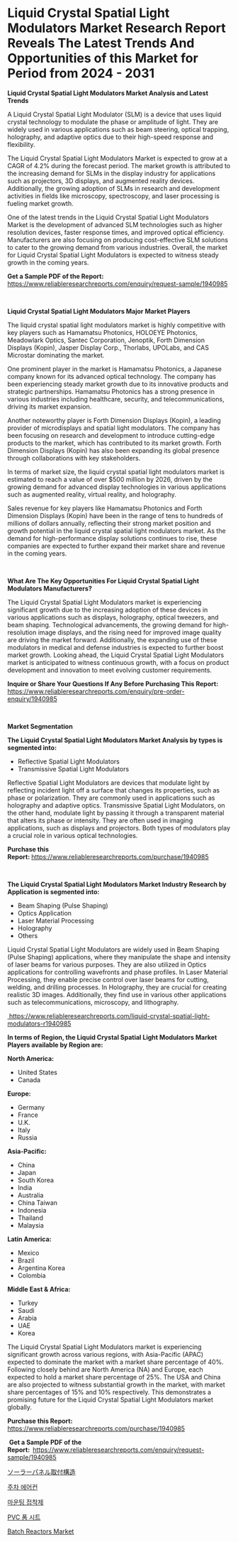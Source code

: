 <p><h1>Liquid Crystal Spatial Light Modulators Market Research Report Reveals The Latest Trends And Opportunities of this Market for Period from 2024 - 2031</h1></p><p><strong>Liquid Crystal Spatial Light Modulators Market Analysis and Latest Trends</strong></p>
<p><p>A Liquid Crystal Spatial Light Modulator (SLM) is a device that uses liquid crystal technology to modulate the phase or amplitude of light. They are widely used in various applications such as beam steering, optical trapping, holography, and adaptive optics due to their high-speed response and flexibility.</p><p>The Liquid Crystal Spatial Light Modulators Market is expected to grow at a CAGR of 4.2% during the forecast period. The market growth is attributed to the increasing demand for SLMs in the display industry for applications such as projectors, 3D displays, and augmented reality devices. Additionally, the growing adoption of SLMs in research and development activities in fields like microscopy, spectroscopy, and laser processing is fueling market growth.</p><p>One of the latest trends in the Liquid Crystal Spatial Light Modulators Market is the development of advanced SLM technologies such as higher resolution devices, faster response times, and improved optical efficiency. Manufacturers are also focusing on producing cost-effective SLM solutions to cater to the growing demand from various industries. Overall, the market for Liquid Crystal Spatial Light Modulators is expected to witness steady growth in the coming years.</p></p>
<p><strong>Get a Sample PDF of the Report:&nbsp;</strong> <a href="https://www.reliableresearchreports.com/enquiry/request-sample/1940985">https://www.reliableresearchreports.com/enquiry/request-sample/1940985</a></p>
<p>&nbsp;</p>
<p><strong>Liquid Crystal Spatial Light Modulators Major Market Players</strong></p>
<p><p>The liquid crystal spatial light modulators market is highly competitive with key players such as Hamamatsu Photonics, HOLOEYE Photonics, Meadowlark Optics, Santec Corporation, Jenoptik, Forth Dimension Displays (Kopin), Jasper Display Corp., Thorlabs, UPOLabs, and CAS Microstar dominating the market.</p><p>One prominent player in the market is Hamamatsu Photonics, a Japanese company known for its advanced optical technology. The company has been experiencing steady market growth due to its innovative products and strategic partnerships. Hamamatsu Photonics has a strong presence in various industries including healthcare, security, and telecommunications, driving its market expansion.</p><p>Another noteworthy player is Forth Dimension Displays (Kopin), a leading provider of microdisplays and spatial light modulators. The company has been focusing on research and development to introduce cutting-edge products to the market, which has contributed to its market growth. Forth Dimension Displays (Kopin) has also been expanding its global presence through collaborations with key stakeholders.</p><p>In terms of market size, the liquid crystal spatial light modulators market is estimated to reach a value of over $500 million by 2026, driven by the growing demand for advanced display technologies in various applications such as augmented reality, virtual reality, and holography.</p><p>Sales revenue for key players like Hamamatsu Photonics and Forth Dimension Displays (Kopin) have been in the range of tens to hundreds of millions of dollars annually, reflecting their strong market position and growth potential in the liquid crystal spatial light modulators market. As the demand for high-performance display solutions continues to rise, these companies are expected to further expand their market share and revenue in the coming years.</p></p>
<p>&nbsp;</p>
<p><strong>What Are The Key Opportunities For Liquid Crystal Spatial Light Modulators Manufacturers?</strong></p>
<p><p>The Liquid Crystal Spatial Light Modulators market is experiencing significant growth due to the increasing adoption of these devices in various applications such as displays, holography, optical tweezers, and beam shaping. Technological advancements, the growing demand for high-resolution image displays, and the rising need for improved image quality are driving the market forward. Additionally, the expanding use of these modulators in medical and defense industries is expected to further boost market growth. Looking ahead, the Liquid Crystal Spatial Light Modulators market is anticipated to witness continuous growth, with a focus on product development and innovation to meet evolving customer requirements.</p></p>
<p><strong>Inquire or Share Your Questions If Any Before Purchasing This Report:</strong> <a href="https://www.reliableresearchreports.com/enquiry/pre-order-enquiry/1940985">https://www.reliableresearchreports.com/enquiry/pre-order-enquiry/1940985</a></p>
<p>&nbsp;</p>
<p><strong>Market Segmentation</strong></p>
<p><strong>The Liquid Crystal Spatial Light Modulators Market Analysis by types is segmented into:</strong></p>
<p><ul><li>Reflective Spatial Light Modulators</li><li>Transmissive Spatial Light Modulators</li></ul></p>
<p><p>Reflective Spatial Light Modulators are devices that modulate light by reflecting incident light off a surface that changes its properties, such as phase or polarization. They are commonly used in applications such as holography and adaptive optics. Transmissive Spatial Light Modulators, on the other hand, modulate light by passing it through a transparent material that alters its phase or intensity. They are often used in imaging applications, such as displays and projectors. Both types of modulators play a crucial role in various optical technologies.</p></p>
<p><strong>Purchase this Report:&nbsp;</strong><a href="https://www.reliableresearchreports.com/purchase/1940985">https://www.reliableresearchreports.com/purchase/1940985</a></p>
<p>&nbsp;</p>
<p><strong>The Liquid Crystal Spatial Light Modulators Market Industry Research by Application is segmented into:</strong></p>
<p><ul><li>Beam Shaping (Pulse Shaping)</li><li>Optics Application</li><li>Laser Material Processing</li><li>Holography</li><li>Others</li></ul></p>
<p><p>Liquid Crystal Spatial Light Modulators are widely used in Beam Shaping (Pulse Shaping) applications, where they manipulate the shape and intensity of laser beams for various purposes. They are also utilized in Optics applications for controlling wavefronts and phase profiles. In Laser Material Processing, they enable precise control over laser beams for cutting, welding, and drilling processes. In Holography, they are crucial for creating realistic 3D images. Additionally, they find use in various other applications such as telecommunications, microscopy, and lithography.</p></p>
<p><a href="https://www.reliableresearchreports.com/liquid-crystal-spatial-light-modulators-r1940985">&nbsp;https://www.reliableresearchreports.com/liquid-crystal-spatial-light-modulators-r1940985</a></p>
<p><strong>In terms of Region, the Liquid Crystal Spatial Light Modulators Market Players available by Region are:</strong></p>
<p>
    <p> <strong> North America: </strong>
        <ul>
            <li>United States</li>
            <li>Canada</li>
        </ul>
        </p> 
    <p> <strong> Europe: </strong>
        <ul>
            <li>Germany</li>
            <li>France</li>
            <li>U.K.</li>
            <li>Italy</li>
            <li>Russia</li>
        </ul>
        </p> 
    <p> <strong> Asia-Pacific: </strong>
        <ul>
            <li>China</li>
            <li>Japan</li>
            <li>South Korea</li>
            <li>India</li>
            <li>Australia</li>
            <li>China Taiwan</li>
            <li>Indonesia</li>
            <li>Thailand</li>
            <li>Malaysia</li>
        </ul>
        </p> 
    <p> <strong> Latin America: </strong>
        <ul>
            <li>Mexico</li>
            <li>Brazil</li>
            <li>Argentina Korea</li>
            <li>Colombia</li>
        </ul>
        </p> 
    <p> <strong> Middle East & Africa: </strong>
        <ul>
            <li>Turkey</li>
            <li>Saudi</li>
            <li>Arabia</li>
            <li>UAE</li>
            <li>Korea</li>
        </ul>
    </p>
    </p>
<p><p>The Liquid Crystal Spatial Light Modulators market is experiencing significant growth across various regions, with Asia-Pacific (APAC) expected to dominate the market with a market share percentage of 40%. Following closely behind are North America (NA) and Europe, each expected to hold a market share percentage of 25%. The USA and China are also projected to witness substantial growth in the market, with market share percentages of 15% and 10% respectively. This demonstrates a promising future for the Liquid Crystal Spatial Light Modulators market globally.</p></p>
<p><strong>Purchase this Report: </strong><a href="https://www.reliableresearchreports.com/purchase/1940985">https://www.reliableresearchreports.com/purchase/1940985</a></p>
<p>&nbsp;<strong>Get a Sample PDF of the Report:&nbsp;&nbsp;</strong><a href="https://www.reliableresearchreports.com/enquiry/request-sample/1940985">https://www.reliableresearchreports.com/enquiry/request-sample/1940985</a></p>
<p><strong></strong></p>
<p><p><a href="https://medium.com/@joanne.scott9078/%E5%A4%AA%E9%99%BD%E5%85%89%E3%83%91%E3%83%8D%E3%83%AB%E5%8F%96%E3%82%8A%E4%BB%98%E3%81%91%E6%A7%8B%E9%80%A0%E3%81%AE%E5%B8%82%E5%A0%B4%E8%AA%BF%E6%9F%BB%E3%83%AC%E3%83%9D%E3%83%BC%E3%83%88-%E3%81%9D%E3%81%AE%E6%AD%B4%E5%8F%B2%E3%81%8A%E3%82%88%E3%81%B32024%E5%B9%B4%E3%81%8B%E3%82%892031%E5%B9%B4%E3%81%BE%E3%81%A7%E3%81%AE%E4%BA%88%E6%B8%AC-5e22afae1694">ソーラーパネル取付構造</a></p><p><a href="https://github.com/Skyleitney456456/Market-Research-Report-List-1/blob/main/194755426096.md">주차 에어컨</a></p><p><a href="https://github.com/vs10l4sfg5c/Market-Research-Report-List-1/blob/main/105005526095.md">마운팅 접착제</a></p><p><a href="https://medium.com/@jewelmohr02/pvc-%ED%8F%BC-%EC%8B%9C%ED%8A%B8-%EC%8B%9C%EC%9E%A5-%EB%8F%99%ED%96%A5-%EB%B0%8F-%EC%8B%9C%EC%9E%A5-%EB%B6%84%EC%84%9D%EC%9D%80-2024-2031%EB%85%84%EA%B9%8C%EC%A7%80-%EC%98%88%EC%B8%A1%EB%90%A9%EB%8B%88%EB%8B%A4-4ac32f35be71">PVC 폼 시트</a></p><p><a href="https://github.com/jsmusil/Market-Research-Report-List-2/blob/main/batch-reactors-market.md">Batch Reactors Market</a></p></p>